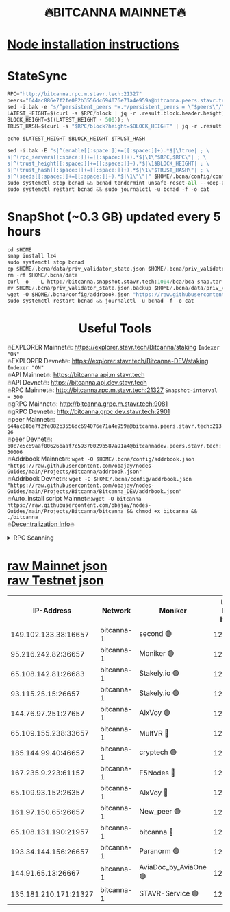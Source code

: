 <h1 align="center"> 🔥BITCANNA MAINNET🔥</h1>


[Node installation instructions](https://github.com/obajay/nodes-Guides/tree/main/Projects/Bitcanna)
=

# StateSync
```python
RPC="http://bitcanna.rpc.m.stavr.tech:21327"
peers="644ac886e7f2fe082b3556dc694076e71a4e959a@bitcanna.peers.stavr.tech:21326"
sed -i.bak -e "s/^persistent_peers *=.*/persistent_peers = \"$peers\"/" $HOME/.bcna/config/config.toml
LATEST_HEIGHT=$(curl -s $RPC/block | jq -r .result.block.header.height); \
BLOCK_HEIGHT=$((LATEST_HEIGHT - 500)); \
TRUST_HASH=$(curl -s "$RPC/block?height=$BLOCK_HEIGHT" | jq -r .result.block_id.hash)

echo $LATEST_HEIGHT $BLOCK_HEIGHT $TRUST_HASH

sed -i.bak -E "s|^(enable[[:space:]]+=[[:space:]]+).*$|\1true| ; \
s|^(rpc_servers[[:space:]]+=[[:space:]]+).*$|\1\"$RPC,$RPC\"| ; \
s|^(trust_height[[:space:]]+=[[:space:]]+).*$|\1$BLOCK_HEIGHT| ; \
s|^(trust_hash[[:space:]]+=[[:space:]]+).*$|\1\"$TRUST_HASH\"| ; \
s|^(seeds[[:space:]]+=[[:space:]]+).*$|\1\"\"|" $HOME/.bcna/config/config.toml
sudo systemctl stop bcnad && bcnad tendermint unsafe-reset-all --keep-addr-book
sudo systemctl restart bcnad && sudo journalctl -u bcnad -f -o cat
```
# SnapShot (~0.3 GB) updated every 5 hours
```python
cd $HOME
snap install lz4
sudo systemctl stop bcnad
cp $HOME/.bcna/data/priv_validator_state.json $HOME/.bcna/priv_validator_state.json.backup
rm -rf $HOME/.bcna/data
curl -o - -L http://bitcanna.snapshot.stavr.tech:1004/bca/bca-snap.tar.lz4 | lz4 -c -d - | tar -x -C $HOME/.bcna --strip-components 2
mv $HOME/.bcna/priv_validator_state.json.backup $HOME/.bcna/data/priv_validator_state.json
wget -O $HOME/.bcna/config/addrbook.json "https://raw.githubusercontent.com/obajay/nodes-Guides/main/Projects/Bitcanna/addrbook.json"
sudo systemctl restart bcnad && journalctl -u bcnad -f -o cat
```

 <h1 align="center"> Useful Tools</h1>

🔥EXPLORER Mainnet🔥:    https://explorer.stavr.tech/Bitcanna/staking          `Indexer "ON"` \
🔥EXPLORER Devnet🔥:     https://explorer.stavr.tech/Bitcanna-DEV/staking     `Indexer "ON"` \
🔥API Mainnet🔥:         https://bitcanna.api.m.stavr.tech \
🔥API Devnet🔥:          https://bitcanna.api.dev.stavr.tech \
🔥RPC Mainnet🔥:         http://bitcanna.rpc.m.stavr.tech:21327         `Snapshot-interval = 300` \
🔥gRPC Mainnet🔥:        http://bitcanna.grpc.m.stavr.tech:9081 \
🔥gRPC Devnet🔥:         http://bitcanna.grpc.dev.stavr.tech:2901 \
🔥peer Mainnet🔥:        `644ac886e7f2fe082b3556dc694076e71a4e959a@bitcanna.peers.stavr.tech:21326` \
🔥peer Devnet🔥:         `b0c7e5c69aaf00626baaf7c59370029b587a91a4@bitcannadev.peers.stavr.tech:30006` \
🔥Addrbook Mainnet🔥:    ```wget -O $HOME/.bcna/config/addrbook.json "https://raw.githubusercontent.com/obajay/nodes-Guides/main/Projects/Bitcanna/addrbook.json"``` \
🔥Addrbook Devnet🔥:    ```wget -O $HOME/.bcna/config/addrbook.json "https://raw.githubusercontent.com/obajay/nodes-Guides/main/Projects/Bitcanna/Bitcanna_DEV/addrbook.json"``` \
🔥Auto_install script Mainnet🔥:```wget -O bitcanna https://raw.githubusercontent.com/obajay/nodes-Guides/main/Projects/Bitcanna/bitcanna && chmod +x bitcanna && ./bitcanna``` \
🔥[Decentralization Info](https://github.com/obajay/StateSync-snapshots/tree/main/Projects/Bitcanna/Decentralization)🔥


<details>
<summary>RPC Scanning</summary>

<h2 align="center"> We scan nodes in real time every 4 hours. And we provide the final result of RPC endpoints.
We cannot influence the operation of these nodes in any way. </h2>


```python
If Voting Power is higher than 0 --> then the Node is a validator of the network and may be subject to attack and be a potential threat to the chain.
```
```python
We marked such validators with a red symbol
```

</details>

[raw Mainnet json](https://rpc-check.bcam.stavr.tech/bcam/rpc-bcam-result.json) \
[raw Testnet json](https://github.com/obajay/StateSync-snapshots/tree/main/Projects/Bitcanna/Rpc-Check-Testnet)
=



<table><tr><th>IP-Address</th><th>Network</th><th>Moniker</th><th>Latest Block Height</th><th>Earliest Block Height</th><th>Catching Up</th><th>Tx Index</th><th>Voting Power</th><th>Scan Time</th></tr><tr><td>149.102.133.38:16657</td><td>bitcanna-1</td><td>second 🟢</td><td>12359027</td><td>1</td><td>False</td><td>on</td><td>0</td><td>2024-01-30T12:00:47.919939346UTC</td></tr><tr><td>95.216.242.82:36657</td><td>bitcanna-1</td><td>Moniker 🟢</td><td>12359017</td><td>5776907</td><td>False</td><td>on</td><td>0</td><td>2024-01-30T11:59:46.215730960UTC</td></tr><tr><td>65.108.142.81:26683</td><td>bitcanna-1</td><td>Stakely.io 🟢</td><td>12359021</td><td>6152001</td><td>False</td><td>on</td><td>0</td><td>2024-01-30T12:00:12.252849231UTC</td></tr><tr><td>93.115.25.15:26657</td><td>bitcanna-1</td><td>Stakely.io 🟢</td><td>12359020</td><td>6520001</td><td>False</td><td>on</td><td>0</td><td>2024-01-30T12:00:05.807000525UTC</td></tr><tr><td>144.76.97.251:27657</td><td>bitcanna-1</td><td>AlxVoy 🟢</td><td>12359026</td><td>8805201</td><td>False</td><td>on</td><td>0</td><td>2024-01-30T12:00:37.257703789UTC</td></tr><tr><td>65.109.155.238:33657</td><td>bitcanna-1</td><td>MultVR 🔴</td><td>12359023</td><td>9933415</td><td>False</td><td>on</td><td>352074</td><td>2024-01-30T12:00:19.099113737UTC</td></tr><tr><td>185.144.99.40:46657</td><td>bitcanna-1</td><td>cryptech 🟢</td><td>12359016</td><td>11528001</td><td>False</td><td>on</td><td>0</td><td>2024-01-30T11:59:41.781939879UTC</td></tr><tr><td>167.235.9.223:61157</td><td>bitcanna-1</td><td>F5Nodes 🔴</td><td>12359023</td><td>12084001</td><td>False</td><td>on</td><td>570</td><td>2024-01-30T12:00:21.414676177UTC</td></tr><tr><td>65.109.93.152:26357</td><td>bitcanna-1</td><td>AlxVoy 🔴</td><td>12359028</td><td>12109301</td><td>False</td><td>on</td><td>1391754</td><td>2024-01-30T12:00:48.556178083UTC</td></tr><tr><td>161.97.150.65:26657</td><td>bitcanna-1</td><td>New_peer 🟢</td><td>12359021</td><td>12254001</td><td>False</td><td>on</td><td>0</td><td>2024-01-30T12:00:12.590376666UTC</td></tr><tr><td>65.108.131.190:21957</td><td>bitcanna-1</td><td>bitcanna 🔴</td><td>12359024</td><td>12259024</td><td>False</td><td>on</td><td>409351</td><td>2024-01-30T12:00:25.814943150UTC</td></tr><tr><td>193.34.144.156:26657</td><td>bitcanna-1</td><td>Paranorm 🟢</td><td>12359024</td><td>12271301</td><td>False</td><td>on</td><td>0</td><td>2024-01-30T12:00:26.066460718UTC</td></tr><tr><td>144.91.65.13:26667</td><td>bitcanna-1</td><td>AviaDoc_by_AviaOne 🟢</td><td>12359025</td><td>12351001</td><td>False</td><td>on</td><td>0</td><td>2024-01-30T12:00:34.630880711UTC</td></tr><tr><td>135.181.210.171:21327</td><td>bitcanna-1</td><td>STAVR-Service 🟢</td><td>12359026</td><td>12358301</td><td>False</td><td>on</td><td>0</td><td>2024-01-30T12:00:37.000307200UTC</td></tr></table>
